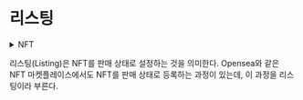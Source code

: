 # 리스팅

<details>

<summary>NFT</summary>



</details>

리스팅(Listing)은 NFT를 판매 상태로 설정하는 것을 의미한다. Opensea와 같은 NFT 마켓플레이스에서도 NFT를 판매 상태로 등록하는 과정이 있는데, 이 과정을 리스팅이라 부른다.
